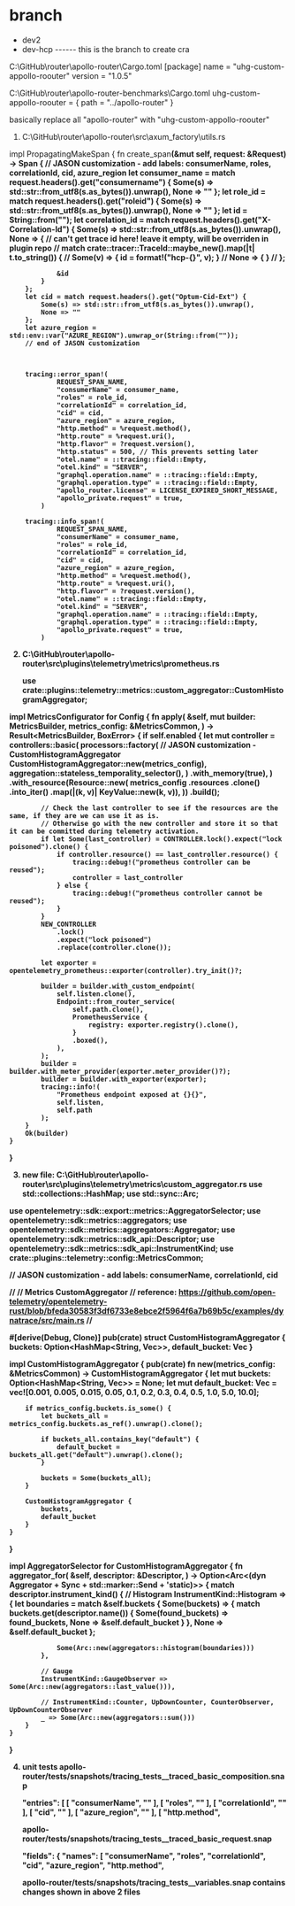 # branch
- dev2
- dev-hcp ------ this is the branch to create cra

C:\GitHub\router\apollo-router\Cargo.toml
[package]
name = "uhg-custom-appollo-roouter"
version = "1.0.5"

C:\GitHub\router\apollo-router-benchmarks\Cargo.toml
uhg-custom-appollo-roouter = { path = "../apollo-router" }

basically replace all "apollo-router" with "uhg-custom-appollo-roouter"

1. C:\GitHub\router\apollo-router\src\axum_factory\utils.rs

impl PropagatingMakeSpan {
    fn create_span<B>(&mut self, request: &Request<B>) -> Span {
        // JASON customization - add labels: consumerName, roles, correlationId, cid, azure_region
        let consumer_name = match request.headers().get("consumername") {
            Some(s) => std::str::from_utf8(s.as_bytes()).unwrap(),
            None => ""
        };
        let role_id = match request.headers().get("roleid") {
            Some(s) => std::str::from_utf8(s.as_bytes()).unwrap(),
            None => ""
        };
        let id = String::from("");
        let correlation_id = match request.headers().get("X-Correlation-Id") {
            Some(s) => std::str::from_utf8(s.as_bytes()).unwrap(),
            None => {
                // can't get trace id here! leave it empty, will be overriden in plugin repo
                // match crate::tracer::TraceId::maybe_new().map(|t| t.to_string()) {
                //     Some(v) => { id = format!("hcp-{}", v); }
                //     None => { }
                // };

                &id
            }
        };        
        let cid = match request.headers().get("Optum-Cid-Ext") {
            Some(s) => std::str::from_utf8(s.as_bytes()).unwrap(),
            None => ""
        };
        let azure_region = std::env::var("AZURE_REGION").unwrap_or(String::from(""));
        // end of JASON customization
        
       

        tracing::error_span!(
                REQUEST_SPAN_NAME,
                "consumerName" = consumer_name,
                "roles" = role_id,
                "correlationId" = correlation_id,
                "cid" = cid,
                "azure_region" = azure_region,
                "http.method" = %request.method(),
                "http.route" = %request.uri(),
                "http.flavor" = ?request.version(),
                "http.status" = 500, // This prevents setting later
                "otel.name" = ::tracing::field::Empty,
                "otel.kind" = "SERVER",
                "graphql.operation.name" = ::tracing::field::Empty,
                "graphql.operation.type" = ::tracing::field::Empty,
                "apollo_router.license" = LICENSE_EXPIRED_SHORT_MESSAGE,
                "apollo_private.request" = true,
            )

        tracing::info_span!(
                REQUEST_SPAN_NAME,
                "consumerName" = consumer_name,
                "roles" = role_id,
                "correlationId" = correlation_id,
                "cid" = cid,
                "azure_region" = azure_region,
                "http.method" = %request.method(),
                "http.route" = %request.uri(),
                "http.flavor" = ?request.version(),
                "otel.name" = ::tracing::field::Empty,
                "otel.kind" = "SERVER",
                "graphql.operation.name" = ::tracing::field::Empty,
                "graphql.operation.type" = ::tracing::field::Empty,
                "apollo_private.request" = true,
            )

2. C:\GitHub\router\apollo-router\src\plugins\telemetry\metrics\prometheus.rs
    
    use crate::plugins::telemetry::metrics::custom_aggregator::CustomHistogramAggregator;

impl MetricsConfigurator for Config {
    fn apply(
        &self,
        mut builder: MetricsBuilder,
        metrics_config: &MetricsCommon,
    ) -> Result<MetricsBuilder, BoxError> {
        if self.enabled {
            let mut controller = controllers::basic(
                processors::factory(
                    // JASON customization - CustomHistogramAggregator
                    CustomHistogramAggregator::new(metrics_config),
                    aggregation::stateless_temporality_selector(),
                )
                .with_memory(true),
            )
            .with_resource(Resource::new(
                metrics_config
                    .resources
                    .clone()
                    .into_iter()
                    .map(|(k, v)| KeyValue::new(k, v)),
            ))
            .build();

            // Check the last controller to see if the resources are the same, if they are we can use it as is.
            // Otherwise go with the new controller and store it so that it can be committed during telemetry activation.
            if let Some(last_controller) = CONTROLLER.lock().expect("lock poisoned").clone() {
                if controller.resource() == last_controller.resource() {
                    tracing::debug!("prometheus controller can be reused");
                    controller = last_controller
                } else {
                    tracing::debug!("prometheus controller cannot be reused");
                }
            }
            NEW_CONTROLLER
                .lock()
                .expect("lock poisoned")
                .replace(controller.clone());

            let exporter = opentelemetry_prometheus::exporter(controller).try_init()?;

            builder = builder.with_custom_endpoint(
                self.listen.clone(),
                Endpoint::from_router_service(
                    self.path.clone(),
                    PrometheusService {
                        registry: exporter.registry().clone(),
                    }
                    .boxed(),
                ),
            );
            builder = builder.with_meter_provider(exporter.meter_provider()?);
            builder = builder.with_exporter(exporter);
            tracing::info!(
                "Prometheus endpoint exposed at {}{}",
                self.listen,
                self.path
            );
        }
        Ok(builder)
    }
}


3. new file:  C:\GitHub\router\apollo-router\src\plugins\telemetry\metrics\custom_aggregator.rs
use std::collections::HashMap;
use std::sync::Arc;

use opentelemetry::sdk::export::metrics::AggregatorSelector;
use opentelemetry::sdk::metrics::aggregators;
use opentelemetry::sdk::metrics::aggregators::Aggregator;
use opentelemetry::sdk::metrics::sdk_api::Descriptor;
use opentelemetry::sdk::metrics::sdk_api::InstrumentKind;
use crate::plugins::telemetry::config::MetricsCommon;

// JASON customization - add labels: consumerName, correlationId, cid

//
// Metrics CustomAggregator
// reference: https://github.com/open-telemetry/opentelemetry-rust/blob/bfeda30583f3df6733e8ebce2f5964f6a7b69b5c/examples/dynatrace/src/main.rs
//

#[derive(Debug, Clone)]
pub(crate) struct CustomHistogramAggregator {
    buckets: Option<HashMap<String, Vec<f64>>>,
    default_bucket: Vec<f64>
}

impl CustomHistogramAggregator {
    pub(crate) fn new(metrics_config: &MetricsCommon) -> CustomHistogramAggregator {
        let mut buckets: Option<HashMap<String, Vec<f64>>> = None;
        let mut default_bucket: Vec<f64> = vec![0.001, 0.005, 0.015, 0.05, 0.1, 0.2, 0.3, 0.4, 0.5, 1.0, 5.0, 10.0];

        if metrics_config.buckets.is_some() {
            let buckets_all = metrics_config.buckets.as_ref().unwrap().clone();

            if buckets_all.contains_key("default") {
                default_bucket = buckets_all.get("default").unwrap().clone();
            }

            buckets = Some(buckets_all);
        }

        CustomHistogramAggregator { 
            buckets, 
            default_bucket 
        }
    }
}

impl AggregatorSelector for CustomHistogramAggregator {
    fn aggregator_for(
        &self,
        descriptor: &Descriptor,
    ) -> Option<Arc<(dyn Aggregator + Sync + std::marker::Send + 'static)>> {
        match descriptor.instrument_kind() {
            // Histogram
            InstrumentKind::Histogram => {
                let boundaries = match &self.buckets {
                    Some(buckets) => {
                        match buckets.get(descriptor.name()) {
                            Some(found_buckets) => found_buckets,
                            None => &self.default_bucket
                        }
                    },
                    None => &self.default_bucket
                };

                Some(Arc::new(aggregators::histogram(boundaries)))
            },

            // Gauge
            InstrumentKind::GaugeObserver => Some(Arc::new(aggregators::last_value())),

            // InstrumentKind::Counter, UpDownCounter, CounterObserver, UpDownCounterObserver
            _ => Some(Arc::new(aggregators::sum()))
        }
    }
}

4. unit tests
    apollo-router/tests/snapshots/tracing_tests__traced_basic_composition.snap

    "entries": [
          [
            "consumerName",
            ""
          ],
          [
            "roles",
            ""
          ],
          [
            "correlationId",
            ""
          ],
          [
            "cid",
            ""
          ],
          [
            "azure_region",
            ""
          ],
          [
            "http.method",

    apollo-router/tests/snapshots/tracing_tests__traced_basic_request.snap

    "fields": {
            "names": [
              "consumerName",
              "roles",
              "correlationId",
              "cid",
              "azure_region",
              "http.method",

    apollo-router/tests/snapshots/tracing_tests__variables.snap
        contains changes shown in above 2 files